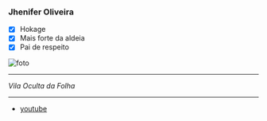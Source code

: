 ### Jhenifer Oliveira
- [x] Hokage
- [x] Mais forte da aldeia
- [x] Pai de respeito

![foto](https://images-wixmp-ed30a86b8c4ca887773594c2.wixmp.com/f/76612106-8aba-4097-9619-baee44cc3b5f/d9yp29e-d0cb3f96-a8ce-42a5-a27c-e7b415fbd68b.png/v1/fill/w_692,h_1154,strp/boruto_the_next_generation_naruto_uzumaki__hokage__by_iennidesign_d9yp29e-pre.png?token=eyJ0eXAiOiJKV1QiLCJhbGciOiJIUzI1NiJ9.eyJzdWIiOiJ1cm46YXBwOjdlMGQxODg5ODIyNjQzNzNhNWYwZDQxNWVhMGQyNmUwIiwiaXNzIjoidXJuOmFwcDo3ZTBkMTg4OTgyMjY0MzczYTVmMGQ0MTVlYTBkMjZlMCIsIm9iaiI6W1t7ImhlaWdodCI6Ijw9MTcwNyIsInBhdGgiOiJcL2ZcLzc2NjEyMTA2LThhYmEtNDA5Ny05NjE5LWJhZWU0NGNjM2I1ZlwvZDl5cDI5ZS1kMGNiM2Y5Ni1hOGNlLTQyYTUtYTI3Yy1lN2I0MTVmYmQ2OGIucG5nIiwid2lkdGgiOiI8PTEwMjQifV1dLCJhdWQiOlsidXJuOnNlcnZpY2U6aW1hZ2Uub3BlcmF0aW9ucyJdfQ.hOwTWR3lBrj30U2AtW3imbgw4mCbq-JyEaAaPaFvdE8)

------------

*Vila Oculta da Folha*

------------

- [youtube](https://www.youtube.com/watch?v=SavhHnWla6c&t=16s)
